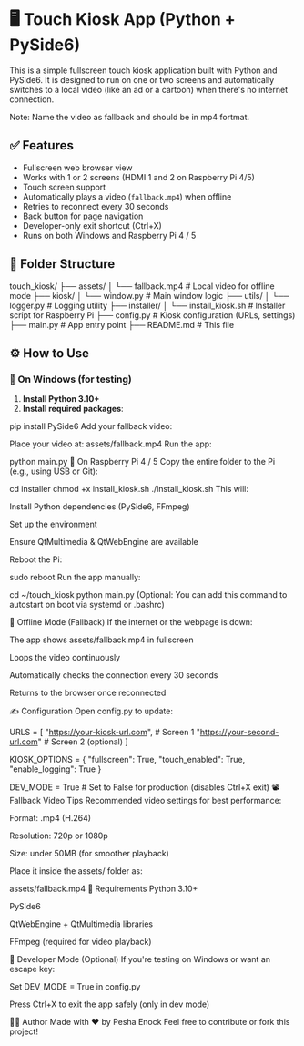 # 🖥️ Touch Kiosk App (Python + PySide6)

This is a simple fullscreen touch kiosk application built with Python and PySide6. It is designed to run on one or two screens and automatically switches to a local video
 (like an ad or a cartoon) when there's no internet connection. 
 
 Note: Name the video as fallback and should be in mp4 fortmat.



## ✅ Features

- Fullscreen web browser view
- Works with 1 or 2 screens (HDMI 1 and 2 on Raspberry Pi 4/5)
- Touch screen support
- Automatically plays a video (`fallback.mp4`) when offline
- Retries to reconnect every 30 seconds
- Back button for page navigation
- Developer-only exit shortcut (Ctrl+X)
- Runs on both Windows and Raspberry Pi 4 / 5


## 📁 Folder Structure

touch_kiosk/
├── assets/
│ └── fallback.mp4 # Local video for offline mode
├── kiosk/
│ └── window.py # Main window logic
├── utils/
│ └── logger.py # Logging utility
├── installer/
│ └── install_kiosk.sh # Installer script for Raspberry Pi
├── config.py # Kiosk configuration (URLs, settings)
├── main.py # App entry point
├── README.md # This file



## ⚙️ How to Use

### 🧪 On Windows (for testing)

1. **Install Python 3.10+**
2. **Install required packages**:

pip install PySide6
Add your fallback video:

Place your video at: assets/fallback.mp4
Run the app:


python main.py
🍓 On Raspberry Pi 4 / 5
Copy the entire folder to the Pi (e.g., using USB or Git):


cd installer
chmod +x install_kiosk.sh
./install_kiosk.sh
This will:

Install Python dependencies (PySide6, FFmpeg)

Set up the environment

Ensure QtMultimedia & QtWebEngine are available

Reboot the Pi:


sudo reboot
Run the app manually:


cd ~/touch_kiosk
python main.py
(Optional: You can add this command to autostart on boot via systemd or .bashrc)

🔁 Offline Mode (Fallback)
If the internet or the webpage is down:

The app shows assets/fallback.mp4 in fullscreen

Loops the video continuously

Automatically checks the connection every 30 seconds

Returns to the browser once reconnected

✍️ Configuration
Open config.py to update:

URLS = [
    "https://your-kiosk-url.com",  # Screen 1
    "https://your-second-url.com"  # Screen 2 (optional)
]

KIOSK_OPTIONS = {
    "fullscreen": True,
    "touch_enabled": True,
    "enable_logging": True
}

DEV_MODE = True  # Set to False for production (disables Ctrl+X exit)
📽️ Fallback Video Tips
Recommended video settings for best performance:

Format: .mp4 (H.264)

Resolution: 720p or 1080p

Size: under 50MB (for smoother playback)

Place it inside the assets/ folder as:


assets/fallback.mp4
📌 Requirements
Python 3.10+

PySide6

QtWebEngine + QtMultimedia libraries

FFmpeg (required for video playback)

🔐 Developer Mode (Optional)
If you're testing on Windows or want an escape key:

Set DEV_MODE = True in config.py

Press Ctrl+X to exit the app safely (only in dev mode)

👨‍💻 Author
Made with ❤️ by Pesha Enock
Feel free to contribute or fork this project!
